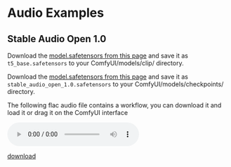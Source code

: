 # Audio Examples

## Stable Audio Open 1.0

Download the [model.safetensors from this page](https://huggingface.co/google-t5/t5-base/blob/main/model.safetensors) and save it as `t5_base.safetensors` to your ComfyUI/models/clip/ directory.

Download the [model.safetensors from this page](https://huggingface.co/stabilityai/stable-audio-open-1.0/tree/main) and save it as `stable_audio_open_1.0.safetensors` to your ComfyUI/models/checkpoints/ directory.

The following flac audio file contains a workflow, you can download it and load it or drag it on the ComfyUI interface

<audio controls="1" src="stable_audio_example.flac">Your browser does not support the audio tag.</audio>

[download](stable_audio_example.flac)

